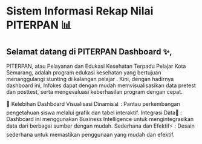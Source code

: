 # Sistem Informasi Rekap Nilai PITERPAN 📊

## Selamat datang di PITERPAN Dashboard ✨, 
  PITERPAN, atau Pelayanan dan Edukasi Kesehatan Terpadu Pelajar Kota Semarang, 
  adalah program edukasi kesehatan yang bertujuan menanggulangi stunting di kalangan pelajar . 
  Kini, dengan hadirnya dashboard ini, Infokes dapat dengan mudah memvisualisasikan data pretest dan posttest, serta mengevaluasi keberhasilan program dengan cepat.

🚀 Kelebihan Dashboard
  Visualisasi Dinamis📊 : Pantau perkembangan pengetahuan siswa melalui grafik dan tabel interaktif.
  Integrasi Data🔗 : Dashboard ini menggunakan Business Intelligence untuk mengintegrasikan data dari berbagai sumber dengan mudah.
  Sederhana dan Efektif⚡ : Desain sederhana untuk memastikan penggunaan yang mudah dan efektif.
